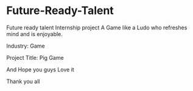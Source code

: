 # Future-Ready-Talent

Future ready talent Internship project
A Game like a Ludo who refreshes mind and is enjoyable. 

Industry:
Game

Project Title:
Pig Game



And Hope you guys Love it

Thank you all
